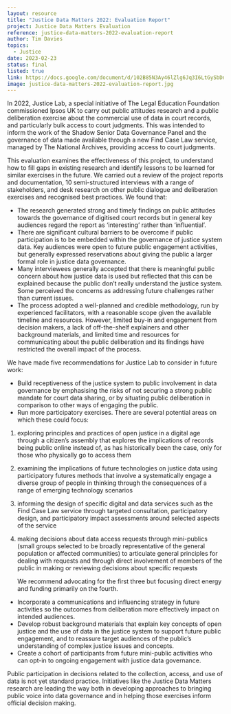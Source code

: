 ```yaml
---
layout: resource
title: "Justice Data Matters 2022: Evaluation Report"
project: Justice Data Matters Evaluation
reference: justice-data-matters-2022-evaluation-report
author: Tim Davies
topics:
  - Justice
date: 2023-02-23
status: final
listed: true
link: https://docs.google.com/document/d/102B85N3Ay46lZlg6Jq3I6LtGySbDnZH0yT2uNlTgwvM/edit?usp=sharing
image: justice-data-matters-2022-evaluation-report.jpg
---
```

In 2022, Justice Lab, a special initiative of The Legal Education Foundation commissioned Ipsos UK to carry out public attitudes research and a public deliberation exercise about the commercial use of data in court records, and particularly bulk access to court judgments. This was intended to inform the work of the Shadow Senior Data Governance Panel and the governance of data made available through a new Find Case Law service, managed by The National Archives, providing access to court judgments.

This evaluation examines the effectiveness of this project, to understand how to fill gaps in existing research and identify lessons to be learned for similar exercises in the future. We carried out a review of the project reports and documentation, 10 semi-structured interviews with a range of stakeholders, and desk research on other public dialogue and deliberation exercises and recognised best practices. <!--more-->We found that:

* The research generated strong and timely findings on public attitudes towards the governance of digitised court records but in general key audiences regard the report as ‘interesting’ rather than ‘influential’.
* There are significant cultural barriers to be overcome if public participation is to be embedded within the governance of justice system data. Key audiences were open to future public engagement activities, but generally expressed reservations about giving the public a larger formal role in justice data governance. 
* Many interviewees generally accepted that there is meaningful public concern about how justice data is used but reflected that this can be explained because the public don’t really understand the justice system. Some perceived the concerns as addressing future challenges rather than current issues.
* The process adopted a well-planned and credible methodology, run by experienced facilitators, with a reasonable scope given the available timeline and resources. However, limited buy-in and engagement from decision makers, a lack of off-the-shelf explainers and other background materials, and limited time and resources for communicating about the public deliberation and its findings have restricted the overall impact of the process.

We have made five recommendations for Justice Lab to consider in future work:

* Build receptiveness of the justice system to public involvement in data governance by emphasising the risks of not securing a strong public mandate for court data sharing, or by situating public deliberation in comparison to other ways of engaging the public. 
* Run more participatory exercises. There are several potential areas on which these could focus:
1. exploring principles and practices of open justice in a digital age through a citizen’s assembly that explores the implications of records being public online instead of, as has historically been the case, only for those who physically go to access them
2. examining the implications of future technologies on justice data using participatory futures methods that involve a systematically engage a diverse group of people in thinking through the consequences of a range of emerging technology scenarios  
3. informing the design of specific digital and data services such as the Find Case Law service through targeted consultation, participatory design, and participatory impact assessments around selected aspects of the service 
4. making decisions about data access requests through mini-publics (small groups selected to be broadly representative of the general population or affected communities) to articulate general principles for dealing with requests and through direct involvement of members of the public in making or reviewing decisions about specific requests

    We recommend advocating for the first three but focusing direct energy and funding primarily on the fourth.

* Incorporate a communications and influencing strategy in future activities so the outcomes from deliberation more effectively impact on intended audiences.
* Develop robust background materials that explain key concepts of open justice and the use of data in the justice system to support future public engagement, and to reassure target audiences of the  public’s understanding of complex justice issues and  concepts.
* Create a cohort of participants from future mini-public activities who can opt-in to ongoing engagement with justice data governance.

Public participation in decisions related to the collection, access, and use of data is not yet standard practice. Initiatives like the Justice Data Matters research are leading the way both in developing approaches to bringing public voice into data governance and in helping those exercises inform official decision making.
